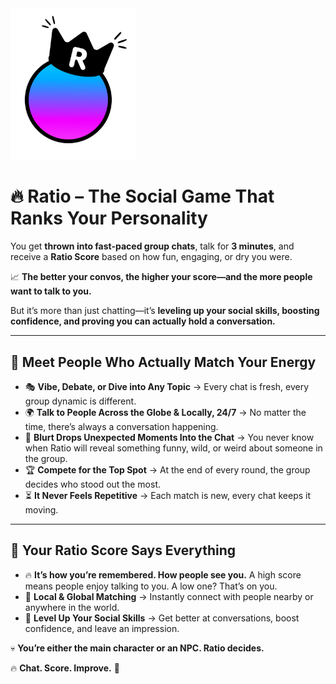 <div align="left">
  <img src="https://github.com/gv3Dev/ratio.me/blob/main/assets/output-onlinepngtools%20(4).png?raw=true" alt="Ratio App" width="200"/>
</div>

# 🔥 Ratio – The Social Game That Ranks Your Personality  

You get **thrown into fast-paced group chats**, talk for **3 minutes**, and receive a **Ratio Score** based on how fun, engaging, or dry you were.  

📈 **The better your convos, the higher your score—and the more people want to talk to you.**  

But it’s more than just chatting—it’s **leveling up your social skills, boosting confidence, and proving you can actually hold a conversation.**  

---

## 🔹 Meet People Who Actually Match Your Energy  
- 🎭 **Vibe, Debate, or Dive into Any Topic** → Every chat is fresh, every group dynamic is different.  
- 🌍 **Talk to People Across the Globe & Locally, 24/7** → No matter the time, there’s always a conversation happening.  
- 💬 **Blurt Drops Unexpected Moments Into the Chat** → You never know when Ratio will reveal something funny, wild, or weird about someone in the group.  
- 🏆 **Compete for the Top Spot** → At the end of every round, the group decides who stood out the most.  
- ⏳ **It Never Feels Repetitive** → Each match is new, every chat keeps it moving.  

---

## 🔹 Your Ratio Score Says Everything  
- 🔥 **It’s how you’re remembered. How people see you.** A high score means people enjoy talking to you. A low one? That’s on you.  
- 📍 **Local & Global Matching** → Instantly connect with people nearby or anywhere in the world.  
- 🚀 **Level Up Your Social Skills** → Get better at conversations, boost confidence, and leave an impression.  

💀 **You’re either the main character or an NPC. Ratio decides.**  

🔥 **Chat. Score. Improve.** 🚀  
